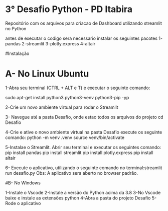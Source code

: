 # 3° Desafio Python - PD Itabira
Repositório com os arquivos para criacao de Dashboard utilizando streamlit no Python

antes de executar o codigo sera necessario instalar os seguintes pacotes
1-pandas
2-streamlit
3-plotly.express
4-altair

#Instalação

# A- No Linux Ubuntu 

1-Abra seu terminal (CTRL + ALT e T) e executar o seguinte comando:

sudo apt-get install python3 python3-venv python3-pip -yp

2-Crie um novo ambiente virtual para rodar o Streamlit

3- Navegue até a pasta Desafio, onde estao todos os arquivos do projeto
   cd Desafio

4-Crie e ative o novo ambiente virtual na pasta Desafio execute os seguinte comando:
  python -m venv .venv
  source venv/bin/activate

5-Instalae o Streamlit. Abrir seu terminal e executar os seguintes comando: 
  pip install pandas
  pip install streamlit
  pip install plotly.express
  pip install altair


6- Execute o aplicativo, utilizando o seguinte comando no terminal:streamlit run desafio.py
Obs: A aplicativo sera aberto no browser padrão.

#B- No Windows

1-Instale o Vscode
2-Instale a versão do Python acima da 3.8 
3-No Vscode baixe e instale as extensões python
4-Abra a pasta do projeto Desafio
5-Rode o aplicativo
